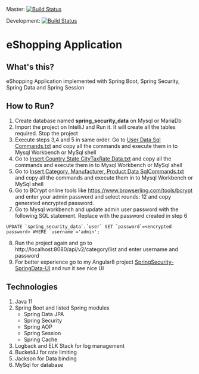 Master: [![Build Status](https://travis-ci.com/pavankjadda/SpringSecurity-SpringData.svg?branch=master)](https://travis-ci.com/pavankjadda/SpringSecurity-SpringData)

Development: [![Build Status](https://travis-ci.com/pavankjadda/SpringSecurity-SpringData.svg?branch=development)](https://travis-ci.com/pavankjadda/SpringSecurity-SpringData)

# eShopping Application

## What's this?
eShopping Application implemented with Spring Boot, Spring Security, Spring Data and Spring Session

## How to Run?
1. Create database named **spring_security_data** on Mysql or MariaDb
2. Import the project on IntelliJ and Run it. It will create all the tables required. Stop the project
3. Execute steps 3,4 and 5 in same order. Go to [User Data Sql Commands.txt](https://github.com/pavankjadda/SpringSecurity-SpringData/blob/master/src/main/resources/data/User%20Data%20SqlCommands.txt) and copy all the commands and execute them in to Mysql Workbench or MySql shell
4. Go to [Insert Country State CityTaxRate Data.txt](https://github.com/pavankjadda/SpringSecurity-SpringData/blob/master/src/main/resources/data/Insert%20Country%20State%20CityTaxRate%20Data.sql) and copy all the commands and execute them in to Mysql Workbench or MySql shell
5. Go to [Insert Category, Manufacturer, Product Data SqlCommands.txt](https://github.com/pavankjadda/SpringSecurity-SpringData/blob/master/src/main/resources/data/Insert%20Category%2C%20Manufacturer%2C%20Product%20Data%20SqlCommands.sql) and copy all the commands and execute them in to Mysql Workbench or MySql shell
6. Go to BCrypt online tools like https://www.browserling.com/tools/bcrypt and enter your admin password and select rounds: 12 and copy generated encrypted password. 
7. Go to Mysql workbench and update admin user password with the following SQL statement. Replace **<encrypted password>** with the password created in step 6
```
UPDATE `spring_security_data`.`user` SET `password`=<encrypted password> WHERE `username`='admin';
```
8. Run the project again and go to http://localhost:8080/api/v2/category/list and enter username and password
9. For better experience go to my Angular8 project [SpringSecurity-SpringData-UI](https://github.com/pavankjadda/SpringSecurity-SpringData-UI) and run it see nice UI

## Technologies 
1. Java 11
2. Spring Boot and listed Spring modules 
    - Spring Data JPA
    - Spring Security 
    - Spring AOP
    - Spring Session
    - Spring Cache
3. Logback and ELK Stack for log management
4. Bucket4J for rate limiting
5. Jackson for Data binding
6. MySql for database
